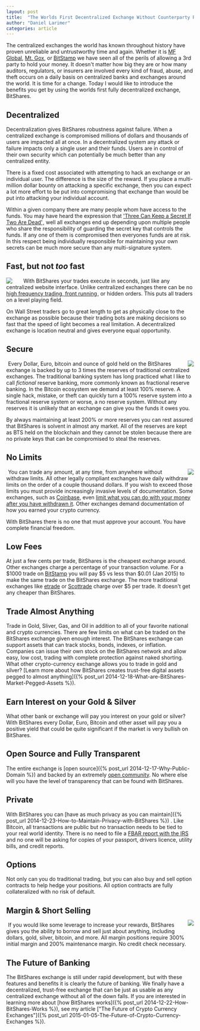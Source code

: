 ```yaml
---
layout: post
title:  "The Worlds First Decentralized Exchange Without Counterparty Risk"
author: "Daniel Larimer"
categories: article 
---
```

The centralized exchanges the world has known throughout history have proven unreliable and
untrustworthy time and again.  Whether it is [MF Global](http://www.forbes.com/sites/francinemckenna/2012/07/16/auditors-all-fall-down-pfgbest-and-mf-global-frauds-reveal-weak-watchdogs/), [Mt. Gox](http://www.wired.com/2014/03/bitcoin-exchange/), or [BitStamp](http://www.coindesk.com/bitstamp-claims-roughly-19000-btc-lost-hot-wallet-hack/) we have seen 
all of the perils of allowing a 3rd party to hold your money. It doesn't matter how
big they are or how many auditors, regulators, or insurers are involved every kind of fraud, 
abuse, and theft occurs on a daily basis on centralized banks and exchanges around the world.  It is time for a change. Today I would like to introduce the benefits you get by using the worlds first fully decentralized exchange, BitShares.

## Decentralized
Decentralization gives BitShares robustness against failure.  When a centralized exchange is
compromised millions of dollars and thousands of users are impacted all at once.  In a decentralized
system any attack or failure impacts only a single user and their funds.   Users are in control
of their own security which can potentially be much better than any centralized entity.

There is a fixed cost associated with attempting to hack an exchange or an individual user.  The difference
is the size of the reward.  If you place a multi-million dollar bounty on attacking a specific exchange,
then you can expect a lot more effort to be put into compromising that exchange than would be put into
attacking your individual account. 

Within a given company there are many people whom have access to the funds.   You may have heard the 
expression that <a href="http://www.amazon.com/gp/product/0818405147/ref=as_li_tl?ie=UTF8&camp=1789&creative=9325&creativeASIN=0818405147&linkCode=as2&tag=bytesblog-20&linkId=V77TRR4EGQNPGHBZ">'Three Can Keep a Secret If Two Are Dead'</a><img src="http://ir-na.amazon-adsystem.com/e/ir?t=bytesblog-20&l=as2&o=1&a=0818405147" width="1" height="1" border="0" alt="" style="border:none !important; margin:0px !important;" />, well all exchanges end up 
depending upon multiple people who share the responsibility of guarding the secret key that controls the funds.
If any one of them is compromised then everyones funds are at risk.  In this respect being individually responsible for maintaining your own secrets can be much more secure than any multi-signature system.   

## Fast, but not *too* fast  
<a href="http://www.amazon.com/gp/product/0692336907/ref=as_li_tl?ie=UTF8&camp=1789&creative=9325&creativeASIN=0692336907&linkCode=as2&tag=bytesblog-20&linkId=YQIEYFLMDGRYLXCU"><img style="float:left; margin-right:25px" border="0" src="http://ws-na.amazon-adsystem.com/widgets/q?_encoding=UTF8&ASIN=0692336907&Format=_SL250_&ID=AsinImage&MarketPlace=US&ServiceVersion=20070822&WS=1&tag=bytesblog-20" ></a><img src="http://ir-na.amazon-adsystem.com/e/ir?t=bytesblog-20&l=as2&o=1&a=0692336907" width="1" height="1" border="0" alt="" style="border:none !important; margin:0px !important;" />
With BitShares your trades execute in seconds, just like any centralized website interface.  Unlike centralized
exchanges there can be no <a href="http://www.amazon.com/gp/product/0692336907/ref=as_li_tl?ie=UTF8&camp=1789&creative=9325&creativeASIN=0692336907&linkCode=as2&tag=bytesblog-20&linkId=GUXSMMGYSBT6N3Q4">high frequency trading, front running</a><img src="http://ir-na.amazon-adsystem.com/e/ir?t=bytesblog-20&l=as2&o=1&a=0692336907" width="1" height="1" border="0" alt="" style="border:none !important; margin:0px !important;" />, or hidden orders.  This puts all traders on
a level playing field. 

On Wall Street traders go to great length to get as physically close to the exchange as possible because 
their trading bots are making decisions so fast that the speed of light becomes a real limitation. A
decentralized exchange is location neutral and gives everyone equal opportunity.

## Secure
<a href="http://www.amazon.com/gp/product/1933550287/ref=as_li_tl?ie=UTF8&camp=1789&creative=9325&creativeASIN=1933550287&linkCode=as2&tag=bytesblog-20&linkId=VR57AUJQOYH6E3NH"><img style="float:right;margin-left:25px" border="0" src="http://ws-na.amazon-adsystem.com/widgets/q?_encoding=UTF8&ASIN=1933550287&Format=_SL250_&ID=AsinImage&MarketPlace=US&ServiceVersion=20070822&WS=1&tag=bytesblog-20" ></a><img src="http://ir-na.amazon-adsystem.com/e/ir?t=bytesblog-20&l=as2&o=1&a=1933550287" width="1" height="1" border="0" alt="" style="border:none !important; margin:0px !important;" />
Every Dollar, Euro, bitcoin and ounce of gold held on the BitShares exchange is backed by up to 3 times the
reserves of traditional centralized exchanges.  The traditional banking system has long practiced what
I like to call *fictional* reserve banking, more commonly known as fractional reserve banking.  In the
Bitcoin ecosystem we demand at least 100% reserve. A single hack, mistake, or theft can quickly turn a
100% reserve system into a fractional reserve system or worse, a no reserve system.  Without any
reserves it is unlikely that an exchange can give you the funds it owes you.

By always maintaining at least 200% or more reserves you can rest assured that BitShares is
solvent in almost any market.  All of the reserves are kept as BTS held on the blockchain and they cannot
be stolen because there are no private keys that can be compromised to steal the reserves. 

## No Limits 
<a href="http://www.amazon.com/gp/product/1430261609/ref=as_li_tl?ie=UTF8&camp=1789&creative=9325&creativeASIN=1430261609&linkCode=as2&tag=bytesblog-20&linkId=5EZTBORIJVDZEVMS"><img style="float:right; margin-left: 25px" border="0" src="http://ws-na.amazon-adsystem.com/widgets/q?_encoding=UTF8&ASIN=1430261609&Format=_SL250_&ID=AsinImage&MarketPlace=US&ServiceVersion=20070822&WS=1&tag=bytesblog-20" ></a><img src="http://ir-na.amazon-adsystem.com/e/ir?t=bytesblog-20&l=as2&o=1&a=1430261609" width="1" height="1" border="0" alt="" style="border:none !important; margin:0px !important;" />
You can trade any amount, at any time, from anywhere without withdraw limits.  All other
legally compliant exchanges have daily withdraw limits on the order of a couple thousand dollars.  If you wish to
exceed those limits you must provide increasingly invasive levels of documentation.  Some exchanges, such as [Coinbase](http://coinbase.com),
even [limit what you can do with your money after you have withdrawn it](http://cointelegraph.com/news/112319/coinbase-case-demonstrate-the-pitfalls-of-regulatory-compliance).  Other exchanges demand documentation of
how you earned your crypto currency.  

With BitShares there is no one that must approve your account.  You have complete financial freedom.

## Low Fees 
At just a few cents per trade, BitShares is the cheapest exchange around.  Other exchanges charge a
percentage of your transaction volume.  For a $1000 trade on [BitStamp](https://bitstamp.net) you will pay $5 vs less than $0.01 (Jan 2015) to make the same trade on the BitShares exchange.   The more traditional exchanges like [etrade](https://etrade.com) or [Scottrade](https://scottrade.com) charge over $5 per
trade. It doesn't get any cheaper than BitShares.

## Trade Almost Anything
Trade in Gold, Sliver, Gas, and Oil in addition to all of your favorite national and crypto currencies.  There are
few limits on what can be traded on the BitShares exchange given enough interest.  The BitShares exchange can support
assets that can track stocks, bonds, indexes, or inflation.  Companies can issue their own stock on the BitShares network and allow easy, low cost, trading with complete protection against naked shorting.  What other crypto-currency exchange
allows you to trade in gold and silver?  [Learn more about how BitShares creates trust-free digital assets pegged to almost anything]({% post_url 2014-12-18-What-are-BitShares-Market-Pegged-Assets %}).

## Earn Interest on your Gold & Silver

What other bank or exchange will pay you interest on your gold or silver?  With BitShares every Dollar, Euro, Bitcoin and other asset will pay you a positive yield that could be quite significant if the market is very bullish on BitShares. 

## Open Source and Fully Transparent
The entire exchange is [open source]({% post_url 2014-12-17-Why-Public-Domain %}) and backed by an extremely [open community](https://bitsharestalk.org).  No where else will you have the level of transparency that can be found with BitShares.

## Private
With BitShares you can [have as much privacy as you can maintain]({% post_url 2014-12-23-How-to-Maintain-Privacy-with-BitShares %}) .  Like Bitcoin, all transactions are public but no transaction needs to be tied to your real world identity.  There is no need to file a [FBAR report with the IRS](http://www.irs.gov/Businesses/Small-Businesses-&-Self-Employed/Report-of-Foreign-Bank-and-Financial-Accounts-FBAR) and no one will be asking for copies of your passport, drivers licence, utility bills, and credit reports.   

## Options
Not only can you do traditional trading, but you can also buy and sell option contracts to help hedge your positions.   All option contracts are fully collateralized with no risk of default.  

## Margin &amp; Short Selling 
<a href="http://www.amazon.com/gp/product/0071759344/ref=as_li_tl?ie=UTF8&camp=1789&creative=9325&creativeASIN=0071759344&linkCode=as2&tag=bytesblog-20&linkId=V6KKPHIP5JXKJABW"><img style="float:right;margin-top:-5px;  margin-left:25px" border="0" src="http://ws-na.amazon-adsystem.com/widgets/q?_encoding=UTF8&ASIN=0071759344&Format=_SL160_&ID=AsinImage&MarketPlace=US&ServiceVersion=20070822&WS=1&tag=bytesblog-20" ></a><img src="http://ir-na.amazon-adsystem.com/e/ir?t=bytesblog-20&l=as2&o=1&a=0071759344" width="1" height="1" border="0" alt="" style="border:none !important; margin:0px !important;" />
If you would like some leverage to increase your rewards, BitShares gives you the ability to borrow and sell just about anything, including dollars, gold, silver, bitcoin, and more.   All margin positions require 300% initial margin and 200% maintenance margin.   No credit check necessary.

## The Future of Banking

The BitShares exchange is still under rapid development, but with these features and benefits it is clearly the future of banking.   We finally have a decentralized, trust-free exchange that can be just as usable as any centralized exchange without all of the down falls.  If you are interested in learning more about [how BitShares works]({% post_url 2014-12-22-How-BitShares-Works %}), see my article ["The Future of Crypto Currency Exchanges"]({% post_url 2015-01-05-The-Future-of-Crypto-Currency-Exchanges %}).




